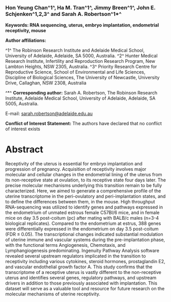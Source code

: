 ### Hon Yeung Chan^1^, Ha M. Tran^1^, Jimmy Breen^1^, John E. Schjenken^1,2,3^ and Sarah A. Robertson^1\*^

**Keywords: RNA sequencing, uterus, embryo implantation, endometrial receptivity, mouse**

**Author affiliations:**

^1^ The Robinson Research Institute and Adelaide Medical School, University of Adelaide, Adelaide, SA 5000, Australia.
^2^ Hunter Medical Research Institute, Infertility and Reproduction Research Program, New Lambton Heights, NSW 2305, Australia.
^3^ Priority Research Centre for Reproductive Science, School of Environmental and Life Sciences, Discipline of Biological Sciences, The University of Newcastle, University Drive, Callaghan, NSW 2308, Australia

^\*^ **Corresponding author:** Sarah A. Robertson, The Robinson Research Institute, Adelaide Medical School, University of Adelaide, Adelaide, SA 5005, Australia. 

E-mail: sarah.robertson@adelaide.edu.au

**Conflict of Interest Statement:** The authors have declared that no conflict of interest exists

# Abstract

Receptivity of the uterus is essential for embryo implantation and progression of pregnancy. Acquisition of receptivity involves major molecular and cellular changes in the endometrial lining of the uterus from its non-receptive state at ovulation, to its receptive state four days later. The precise molecular mechanisms underlying this transition remain to be fully characterized. Here, we aimed to generate a comprehensive profile of the uterine transcriptome in the peri-ovulatory and peri-implantation states, and to define the differences between them, in the mouse. High throughput RNA-sequencing was utilized to identify genes and pathways expressed in the endometrium of unmated estrous female C57Bl/6 mice, and in female mice on day 3.5 post-coitum (pc) after mating with BALB/c males (n=3-4 biological replicates). Compared to the endometrium at estrus, 388 genes were differentially expressed in the endometrium on day 3.5 post-coitum (FDR ≤ 0.05). The transcriptional changes indicated substantial modulation of uterine immune and vascular systems during the pre-implantation phase, with the functional terms Angiogenesis, Chemotaxis, and Lymphangiogenesis predominating. Ingenuity Pathway Analysis software revealed several upstream regulators implicated in the transition to receptivity including various cytokines, steroid hormones, prostaglandin E2, and vascular endothelial growth factor A. This study confirms that the transcriptome of a receptive uterus is vastly different to the non-receptive uterus and identifies several genes, regulatory pathways, and upstream drivers in addition to those previously associated with implantation. This dataset will serve as a valuable tool and resource for future research on the molecular mechanisms of uterine receptivity.